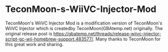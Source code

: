 # TeconMoon-s-WiiVC-Injector-Mod
TeconMoon's WiiVC Injector Mod is a modification version of TeconMoon's WiiVC Injector
which is createdby TeconMoon(GBAtemp.net) originally.
The original release post is https://gbatemp.net/threads/release-wiivc-injector-script-gc-wii-homebrew-support.483577/.
Many thanks to TeconMoon for this great work and sharing.
